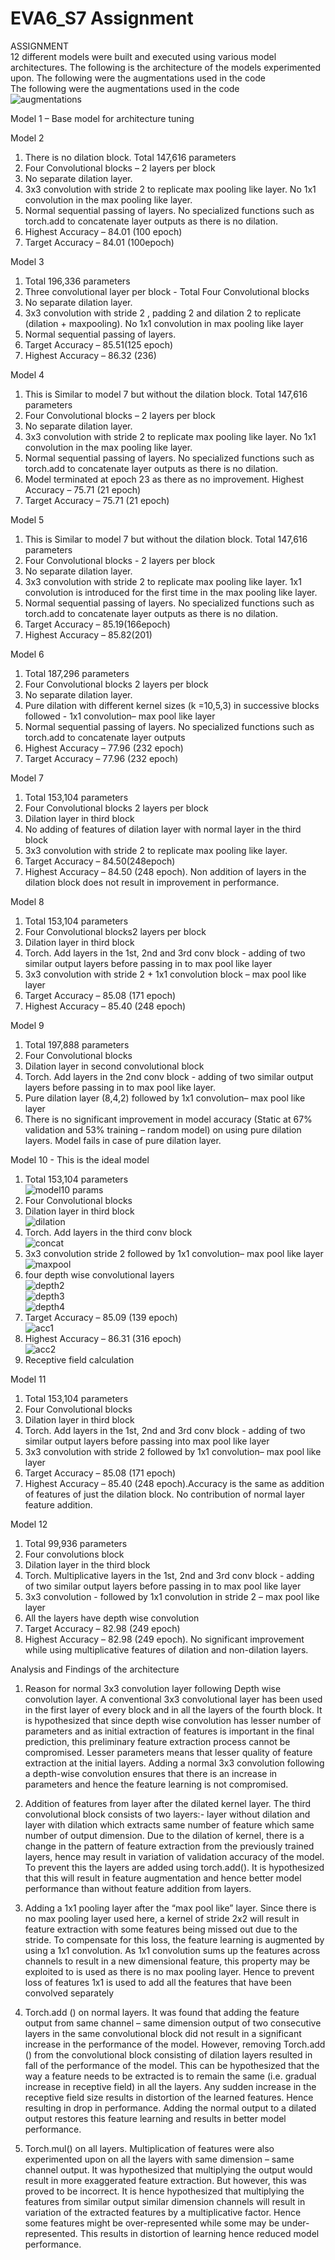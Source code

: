 # EVA6_S7 Assignment

ASSIGNMENT <br>
12 different models were built and executed using various model architectures. The following is the architecture of the models experimented upon. 
The following were the augmentations used in the code <br>
The following were the augmentations used in the code <br>
![augmentations](https://user-images.githubusercontent.com/48343095/123461407-b92fd680-d606-11eb-9876-af4b7511b81f.PNG) <br>

Model 1 – Base model for architecture tuning <br>

Model 2 <br>

1.	There is no dilation block. Total 147,616 parameters
2.	Four Convolutional blocks – 2 layers per block
3.	No separate dilation layer.
4.	3x3 convolution with stride 2 to replicate max pooling like layer. No 1x1 convolution in the max pooling like layer.
5.	Normal sequential passing of layers. No specialized functions such as torch.add to concatenate layer outputs as there is no dilation. 
6.	Highest Accuracy – 84.01 (100 epoch)
7.	Target Accuracy – 84.01 (100epoch) <br>

Model 3 <br>

1.	Total 196,336 parameters
2.	Three convolutional layer per block  - Total Four Convolutional blocks
3.	No separate dilation layer.
4.	3x3 convolution with stride 2 , padding 2 and dilation 2 to replicate (dilation + maxpooling). No 1x1 convolution in max pooling like layer
5.	Normal sequential passing of layers. 
6.	Target Accuracy – 85.51(125 epoch)
7.	Highest Accuracy – 86.32 (236) <br>

Model 4 <br>

1.	This is Similar to model 7 but without the dilation block. Total 147,616 parameters
2.	Four Convolutional blocks – 2 layers per block
3.	No separate dilation layer.
4.	3x3 convolution with stride 2 to replicate max pooling like layer. No 1x1 convolution in the max pooling like layer.
5.	Normal sequential passing of layers. No specialized functions such as torch.add to concatenate layer outputs as there is no dilation. 
6.	Model terminated at epoch 23 as there as no improvement. Highest Accuracy – 75.71 (21 epoch)
7.	Target Accuracy – 75.71 (21 epoch) <br>

Model 5 <br>

1.	This is Similar to model 7 but without the dilation block. Total 147,616 parameters
2.	Four Convolutional blocks - 2 layers per block
3.	No separate dilation layer.
4.	3x3 convolution with stride 2 to replicate max pooling like layer. 1x1 convolution is introduced for the first time in the max pooling like layer.
5.	Normal sequential passing of layers. No specialized functions such as torch.add to concatenate layer outputs as there is no dilation. 
6.	Target Accuracy – 85.19(166epoch)
7.	Highest Accuracy – 85.82(201) <br>

Model 6 <br>

1.	Total 187,296 parameters
2.	Four Convolutional blocks 2 layers per block
3.	No separate dilation layer.
4.	Pure dilation with different kernel sizes (k =10,5,3) in successive  blocks followed  - 1x1 convolution– max pool like layer
5.	Normal sequential passing of layers. No specialized functions such as torch.add to concatenate layer outputs
6.	Highest Accuracy – 77.96 (232 epoch)
7.	Target Accuracy – 77.96 (232 epoch) <br>

Model 7 <br>

1.	Total 153,104 parameters
2.	Four Convolutional blocks 2 layers per block
3.	Dilation layer in third block
4.	No adding of features of dilation layer with normal layer in the third block
5.	3x3 convolution with stride 2 to replicate max pooling like layer.
6.	Target Accuracy – 84.50(248epoch)
7.	Highest Accuracy – 84.50 (248 epoch). Non addition of layers in the dilation block does not result in improvement in performance.<br>

Model 8 <br>

1.	Total 153,104 parameters
2.	Four Convolutional blocks2 layers per block
3.	Dilation layer in third block
4.	Torch. Add layers in the 1st, 2nd and 3rd conv block  - adding of two similar output layers before passing in to max pool like layer
5.	3x3 convolution with stride 2  + 1x1 convolution block – max pool like layer
6.	Target Accuracy – 85.08 (171 epoch)
7.	Highest Accuracy – 85.40 (248 epoch) <br>

Model 9 <br>

1.	Total 197,888 parameters
2.	Four Convolutional blocks
3.	Dilation layer in second convolutional block
4.	Torch. Add layers in the 2nd conv block - adding of two similar output layers before passing in to max pool like layer. 
5.	Pure dilation layer (8,4,2) followed by 1x1 convolution– max pool like layer
6.	There is no significant improvement in model accuracy (Static at 67% validation and 53% training – random model) on using pure dilation layers. Model fails in case of pure dilation layer. <br>

Model 10 - This is the ideal model  <br>

1.	Total 153,104 parameters <br>
![model10 params](https://user-images.githubusercontent.com/48343095/123461785-204d8b00-d607-11eb-8c5b-2b651114d411.PNG) <br>
2.	Four Convolutional blocks <br>
3.	Dilation layer in third block <br>
![dilation](https://user-images.githubusercontent.com/48343095/123462325-cef1cb80-d607-11eb-9631-1e251128aebd.PNG) <br>
4.	Torch. Add layers in the third conv block <br>
![concat](https://user-images.githubusercontent.com/48343095/123462358-dadd8d80-d607-11eb-81c3-c3794ac1a87e.PNG) <br>
5.	3x3 convolution stride 2 followed by 1x1 convolution– max pool like layer <br>
![maxpool](https://user-images.githubusercontent.com/48343095/123462387-e3ce5f00-d607-11eb-8971-e0229f57defb.PNG) <br>
6. four depth wise convolutional layers <br>
![depth2](https://user-images.githubusercontent.com/48343095/123462446-f8aaf280-d607-11eb-9de2-b0ed18ef7b5a.PNG) <br>
![depth3](https://user-images.githubusercontent.com/48343095/123462464-fe083d00-d607-11eb-8d1f-a660412f2002.PNG) <br>
![depth4](https://user-images.githubusercontent.com/48343095/123462480-02ccf100-d608-11eb-9c25-1c6af93d6d90.PNG) <br>
8.	Target Accuracy – 85.09 (139 epoch) <br>
![acc1](https://user-images.githubusercontent.com/48343095/123462870-7a028500-d608-11eb-81e2-e57bc5edaa1e.PNG) <br>
10.	Highest Accuracy – 86.31 (316 epoch) <br>
![acc2](https://user-images.githubusercontent.com/48343095/123462924-85ee4700-d608-11eb-869b-7b91ebebc87c.PNG) <br>
12.	 Receptive field calculation <br>


Model 11 <br>

1.	Total 153,104 parameters
2.	Four Convolutional blocks
3.	Dilation layer in third block
4.	Torch. Add layers in the 1st, 2nd and 3rd conv block - adding of two similar output layers before passing into max pool like layer
5.	3x3 convolution with stride 2 followed by 1x1 convolution– max pool like layer
6.	Target Accuracy – 85.08 (171 epoch)
7.	Highest Accuracy – 85.40 (248 epoch).Accuracy is the same as addition of features of just the dilation block. No contribution of normal layer feature addition. <br>

Model 12 <br>

1.	Total 99,936 parameters
2.	Four convolutions block
3.	Dilation layer in the third block
4.	Torch. Multiplicative layers in the 1st, 2nd and 3rd conv block  - adding of two similar output layers before passing in to max pool like layer
5.	3x3 convolution - followed by 1x1 convolution in stride 2 – max pool like layer
6.	All the layers have depth wise convolution
7.	Target Accuracy – 82.98 (249 epoch)
8.	Highest Accuracy – 82.98 (249 epoch). No significant improvement while using multiplicative features of dilation and non-dilation layers. <br>

Analysis and Findings of the architecture <br>

1.	Reason for normal 3x3 convolution layer following Depth wise convolution layer. A conventional 3x3 convolutional layer has been used in the first layer of every block and in all the layers of the fourth block. It is hypothesized that since depth wise convolution has lesser number of parameters and as initial extraction of features is important in the final prediction, this preliminary feature extraction process cannot be compromised. Lesser parameters means that lesser quality of feature extraction at the initial layers. Adding a normal 3x3 convolution following a depth-wise convolution ensures that there is an increase in parameters and hence the feature learning is not compromised. <br>

2.	Addition of features from layer after the dilated kernel layer. The third convolutional block consists of two layers:- layer without dilation and layer with dilation which extracts same number of feature which same number of output dimension. Due to the dilation of kernel, there is a change in the pattern of feature extraction from the previously trained layers, hence may result in variation of validation accuracy of the model. To prevent this the layers are added using torch.add(). It is hypothesized that this will result in feature augmentation and hence better model performance than without feature addition from layers. <br>

3.	Adding a 1x1 pooling layer after the “max pool like” layer.  Since there is no max pooling layer used here, a kernel of stride 2x2 will result in feature extraction with some features being missed out due to the stride. To compensate for this loss, the feature learning is augmented by using a 1x1 convolution.  As 1x1 convolution sums up the features across channels to result in a new dimensional feature, this property may be exploited to is used as there is no max pooling layer. Hence to prevent loss of features 1x1 is used to add all the features that have been convolved separately  <br>

4.	Torch.add () on normal layers.	It was found that adding the feature output from same channel – same dimension output of two consecutive layers in the same convolutional block did not result in a significant increase in the performance of the model. However, removing Torch.add () from the convolutional block consisting of dilation layers resulted in fall of the performance of the model. This can be hypothesized that the way a feature needs to be extracted is to remain the same (i.e. gradual increase in receptive field) in all the layers. Any sudden increase in the receptive field size results in distortion of the learned features. Hence resulting in drop in performance. Adding the normal output to a dilated output restores this feature learning and results in better model performance. <br>

5.	Torch.mul() on all layers.	Multiplication of features were also experimented upon on all the layers with same dimension – same channel output. It was hypothesized that multiplying the output would result  in more exaggerated feature extraction. But however, this was proved to be incorrect. It is hence hypothesized that multiplying the features from similar output similar dimension channels will result in variation of the extracted features by a multiplicative factor. Hence some features might be over-represented while some may be under-represented. This results in distortion of learning hence reduced model performance. 


